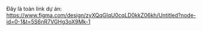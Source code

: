Đây là toàn link dự án: https://www.figma.com/design/zyXQqGIqU0cqLD0kkZ06kh/Untitled?node-id=0-1&t=5S6nR7VGHg3oX9Mk-1
